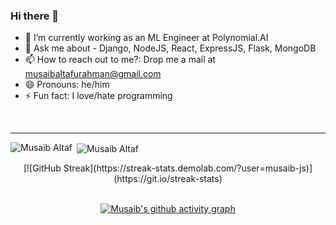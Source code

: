 ### Hi there 👋

- 🔭 I’m currently working as an ML Engineer at Polynomial.AI
- 💬 Ask me about - Django, NodeJS, React, ExpressJS, Flask, MongoDB
- 📫 How to reach out to me?: Drop me a mail at musaibaltafurahman@gmail.com
- 😄 Pronouns: he/him
- ⚡ Fun fact: I love/hate programming
 <br> 
<hr>

 
<p><img align="left" src="https://github-readme-stats.vercel.app/api/top-langs?username=musaib-js&show_icons=true&theme=dark&locale=en&layout=compact" alt="Musaib Altaf" /></p>

<p>&nbsp;<img align="center" src="https://github-readme-stats.vercel.app/api?username=musaib-js&show_icons=true&theme=dark&locale=en" alt="Musaib Altaf" /></p>

<div align="center">
[![GitHub Streak](https://streak-stats.demolab.com/?user=musaib-js)](https://git.io/streak-stats)

<br/>
<br/>

[![Musaib's github activity graph](https://github-readme-activity-graph.vercel.app/graph?username=musaib-js&theme=react-dark)](https://github-readme-activity-graph.vercel.app/graph?username=musaib-js&theme=react-dark)
